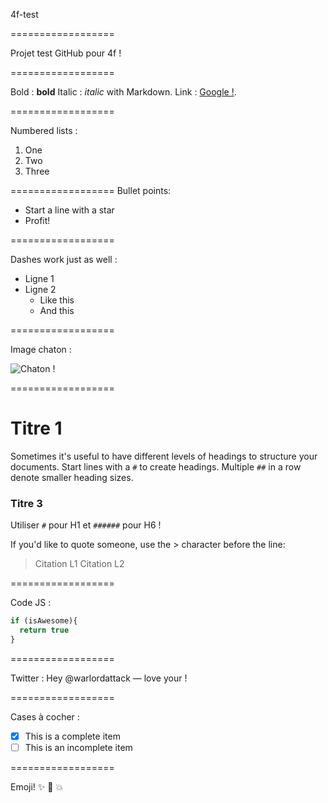 4f-test

==================

Projet test GitHub pour 4f !

==================

Bold : **bold**
Italic : *italic* with Markdown.
Link : [Google !](http://google.com).

==================

Numbered lists :
1. One
2. Two
3. Three

==================
Bullet points:

* Start a line with a star
* Profit!

==================

Dashes work just as well :
- Ligne 1
- Ligne 2
  - Like this
  - And this

==================

Image chaton :

![Chaton !](http://placekitten.com/100/100)

==================

# Titre 1
Sometimes it's useful to have different levels of headings to structure your documents. Start lines with a `#` to create headings. Multiple `##` in a row denote smaller heading sizes.

### Titre 3
Utiliser `#` pour H1 et `######` pour H6 !

If you'd like to quote someone, use the > character before the line:

> Citation L1
> Citation L2

==================

Code JS :
```javascript
if (isAwesome){
  return true
}
```

==================

Twitter : Hey @warlordattack — love your !

==================

Cases à cocher :
- [x] This is a complete item
- [ ] This is an incomplete item

==================

Emoji! :sparkles: :camel: :boom: